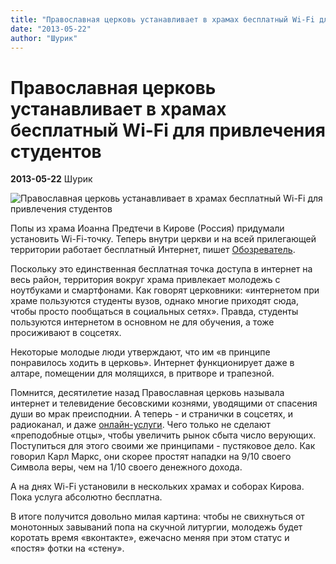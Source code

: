 ```yaml
---
title: "Православная церковь устанавливает в храмах бесплатный Wi-Fi для привлечения студентов"
date: "2013-05-22"
author: "Шурик"
---
```


# Православная церковь устанавливает в храмах бесплатный Wi-Fi для привлечения студентов

**2013-05-22** Шурик

![Православная церковь устанавливает в храмах бесплатный Wi-Fi для привлечения студентов](http://pics.top.rbc.ru/top_pics/uniora/77/1330394778_0777.250x200.jpeg)

Попы из храма Иоанна Предтечи в Кирове (Россия) придумали установить Wi-Fi-точку. Теперь внутри церкви и на всей прилегающей территории работает бесплатный Интернет, пишет [Обозреватель](http://obozrevatel.com/).

Поскольку это единственная бесплатная точка доступа в интернет на весь район, территория вокруг храма привлекает молодежь с ноутбуками и смартфонами. Как говорят церковники: «интернетом при храме пользуются студенты вузов, однако многие приходят сюда, чтобы просто пообщаться в социальных сетях». Правда, студенты пользуются интернетом в основном не для обучения, а тоже просиживают в соцсетях.

Некоторые молодые люди утверждают, что им «в принципе понравилось ходить в церковь». Интернет функционирует даже в алтаре, помещении для молящихся, в притворе и трапезной.

Помнится, десятилетие назад Православная церковь называла интернет и телевидение бесовскими кознями, уводящими от спасения души во мрак преисподнии. А теперь - и странички в соцсетях, и радиоканал, и даже [онлайн-услуги](http://ortox.ru/). Чего только не сделают «преподобные отцы», чтобы увеличить рынок сбыта число верующих. Поступиться для этого своими же принципами - пустяковое дело. Как говорил Карл Маркс, они скорее простят нападки на 9/10 своего Символа веры, чем на 1/10 своего денежного дохода.

А на днях Wi-Fi установили в нескольких храмах и соборах Кирова. Пока услуга абсолютно бесплатна.

В итоге получится довольно милая картина: чтобы не свихнуться от монотонных завываний попа на скучной литургии, молодежь будет коротать время «вконтакте», ежечасно меняя при этом статус и «постя» фотки на «стену».